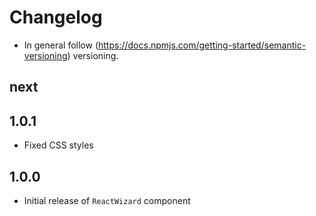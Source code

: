 # Changelog

* In general follow (https://docs.npmjs.com/getting-started/semantic-versioning) versioning.

## next


## 1.0.1

* Fixed CSS styles

## 1.0.0

* Initial release of `ReactWizard` component